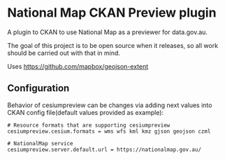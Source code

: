National Map CKAN Preview plugin
================================

A plugin to CKAN to use National Map as a previewer for data.gov.au.

The goal of this project is to be open source when it releases, so all work
 should be carried out with that in mind.

Uses https://github.com/mapbox/geojson-extent


Configuration
-------------

Behavior of cesiumpreview can be changes via adding next values into
CKAN config file(default values provided as example):

    # Resource formats that are supporting cesiumpreview
    cesiumpreview.cesium.formats = wms wfs kml kmz gjson geojson czml

    # NationalMap service
    cesiumpreview.server.default.url = https://nationalmap.gov.au/
